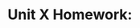 # Unit X <Unit Title> Homework: <Title of Homework>

Write a brief, descriptive overview of the homework assignment.


## Instructions

Write brief, straightforward instructions on how to accomplish the assignment, without giving too much away! Then include the following, framing the assignment as a user story.

Following the [common templates](https://en.wikipedia.org/wiki/User_story#Common_templates), we can frame this challenge as a user story:

```
As a <type of user>
I want <goal>
so that I can <result>
```

How do you deliver this? Here are some guidelines:

* Bullet point a handful of guidelines

* Etc.

* Refer to this animated GIF for a demonstration of functionality.

  ![](./0X-<unit-title>-homework-demo.gif)

### Hints

* Provide hints as needed

* Etc.


## Minimum Requirements

* Functional, deployed application

* GitHub repository w/README describing project
